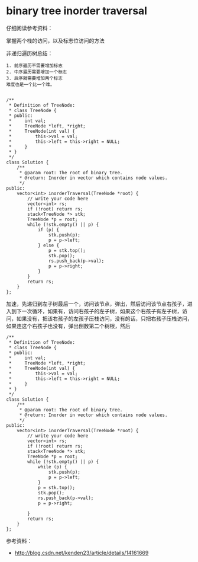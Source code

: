 # binary tree inorder traversal

仔细阅读参考资料：

掌握两个栈的访问，以及标志位访问的方法

非递归遍历树总结：

	1. 前序遍历不需要增加标志
	2. 中序遍历需要增加一个标志
	3. 后序就需要增加两个标志
	难度也是一个比一个难。


	/**
	 * Definition of TreeNode:
	 * class TreeNode {
	 * public:
	 *     int val;
	 *     TreeNode *left, *right;
	 *     TreeNode(int val) {
	 *         this->val = val;
	 *         this->left = this->right = NULL;
	 *     }
	 * }
	 */
	class Solution {
	    /**
	     * @param root: The root of binary tree.
	     * @return: Inorder in vector which contains node values.
	     */
	public:
	    vector<int> inorderTraversal(TreeNode *root) {
	        // write your code here
	        vector<int> rs;
	        if (!root) return rs;
	        stack<TreeNode *> stk;
	        TreeNode *p = root;
	        while (!stk.empty() || p) {
	            if (p) {
	                stk.push(p);
	                p = p->left;
	            } else {
	                p = stk.top();
	                stk.pop();
	                rs.push_back(p->val);
	                p = p->right;
	            }
	        }
	        return rs;
	    }
	};

加速，先递归到左子树最后一个，访问该节点，弹出，然后访问该节点右孩子，进入到下一次循环，如果有，访问右孩子的左子树，如果这个右孩子有左子树，访问，如果没有，把该右孩子的左孩子压栈访问，没有的话，只把右孩子压栈访问，如果连这个右孩子也没有，弹出倒数第二个树根，然后

	/**
	 * Definition of TreeNode:
	 * class TreeNode {
	 * public:
	 *     int val;
	 *     TreeNode *left, *right;
	 *     TreeNode(int val) {
	 *         this->val = val;
	 *         this->left = this->right = NULL;
	 *     }
	 * }
	 */
	class Solution {
	    /**
	     * @param root: The root of binary tree.
	     * @return: Inorder in vector which contains node values.
	     */
	public:
	    vector<int> inorderTraversal(TreeNode *root) {
	        // write your code here
	        vector<int> rs;
	        if (!root) return rs;
	        stack<TreeNode *> stk;
	        TreeNode *p = root;
	        while (!stk.empty() || p) {
	            while (p) {
	                stk.push(p);
	                p = p->left;
	            }
	            p = stk.top();
	            stk.pop();
	            rs.push_back(p->val);
	            p = p->right;

	        }
	        return rs;
	    }
	};





参考资料：

+ http://blog.csdn.net/kenden23/article/details/14161669
